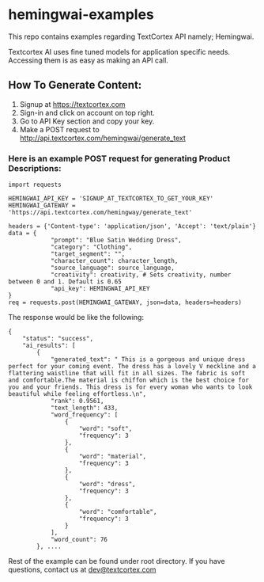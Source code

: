# hemingwai-examples
This repo contains examples regarding TextCortex API namely; Hemingwai.

Textcortex AI uses fine tuned models for application specific needs. Accessing them is as easy as making an API call.

## How To Generate Content:
1. Signup at https://textcortex.com
2. Sign-in and click on account on top right.
3. Go to API Key section and copy your key.
4. Make a POST request to http://api.textcortex.com/hemingwai/generate_text

### Here is an example POST request for generating Product Descriptions:

```
import requests

HEMINGWAI_API_KEY = 'SIGNUP_AT_TEXTCORTEX_TO_GET_YOUR_KEY'
HEMINGWAI_GATEWAY = 'https://api.textcortex.com/hemingway/generate_text'

headers = {'Content-type': 'application/json', 'Accept': 'text/plain'}
data = {
            "prompt": "Blue Satin Wedding Dress",
            "category": "Clothing",
            "target_segment": "",
            "character_count": character_length,
            "source_language": source_language,
            "creativity": creativity, # Sets creativity, number between 0 and 1. Default is 0.65
            "api_key": HEMINGWAI_API_KEY
}
req = requests.post(HEMINGWAI_GATEWAY, json=data, headers=headers)
```

The response would be like the following:
```
{
    "status": "success",
    "ai_results": [
        {
            "generated_text": " This is a gorgeous and unique dress perfect for your coming event. The dress has a lovely V neckline and a flattering waistline that will fit in all sizes. The fabric is soft and comfortable.The material is chiffon which is the best choice for you and your friends. This dress is for every woman who wants to look beautiful while feeling effortless.\n",
            "rank": 0.9561,
            "text_length": 433,
            "word_frequency": [
                {
                    "word": "soft",
                    "frequency": 3
                },
                {
                    "word": "material",
                    "frequency": 3
                },
                {
                    "word": "dress",
                    "frequency": 3
                },
                {
                    "word": "comfortable",
                    "frequency": 3
                }
            ],
            "word_count": 76
        }, ....
```

Rest of the example can be found under root directory. If you have questions, contact us at dev@textcortex.com


